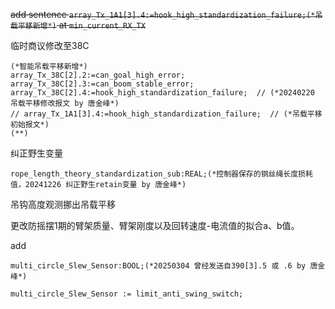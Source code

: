 ~~add sentence `array_Tx_1A1[3].4:=hook_high_standardization_failure;(*吊载平移新增*)`  at `min_current_RX_TX`~~

临时商议修改至38C
```
(*智能吊载平移新增*)
array_Tx_38C[2].2:=can_goal_high_error;
array_Tx_38C[2].3:=can_boom_stable_error;
array_Tx_38C[2].4:=hook_high_standardization_failure;  // (*20240220 吊载平移修改报文 by 唐金峰*)
// array_Tx_1A1[3].4:=hook_high_standardization_failure;  // (*吊载平移初始报文*)
(**)
```

纠正野生变量
```
rope_length_theory_standardization_sub:REAL;(*控制器保存的钢丝绳长度损耗值，20241226 纠正野生retain变量 by 唐金峰*)
```

吊钩高度观测挪出吊载平移

更改防摇摆1期的臂架质量、臂架刚度以及回转速度-电流值的拟合a、b值。

add
```
multi_circle_Slew_Sensor:BOOL;(*20250304 曾经发送自390[3].5 或 .6 by 唐金峰*)

multi_circle_Slew_Sensor := limit_anti_swing_switch;
```
